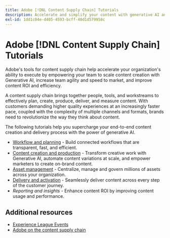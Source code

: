 ```yaml
---
title: Adobe [!DNL Content Supply Chain] Tutorials
description: Accelerate and simplify your content with generative AI and intelligent automation. Adobe's content supply chain is an an end-to-end solution that enables you to plan, create, deliver, and analyze your content.
exl-id: 1dd1c04e-d405-4593-bcff-40d1d579958c
---
```

# Adobe [!DNL Content Supply Chain] Tutorials

Adobe's tools for content supply chain help accelerate your organization's ability to execute by empowering your team to scale content creation with Generative AI, increase team agility and speed to market, and improve content ROI and efficiency.

A content supply chain brings together people, tools, and workstreams to effectively plan, create, produce, deliver, and measure content. With customers demanding higher quality experiences at an increasingly faster pace, coupled with the complexity of multiple channels and formats, brands need to revolutionize the way they think about content.

The following tutorials help you supercharge your end-to-end content creation and delivery process with the power of generative AI.

* [Workflow and planning](workflow-and-planning.md) - Build connected workflows that are transparent, fast, and efficient. 
* [Content creation and production](content-creation-and-production.md) - Transform creative work with Generative AI, automate content variations at scale, and empower marketers to create on-brand content. 
* [Asset management](asset-management.md) - Centralize, manage and govern millions of assets across your organization. 
* [Delivery and activation](delivery-and-activation.md) - Seamlessly deliver content across every step of the customer journey.  
* *Reporting and insights* - Enhance content ROI by improving content usage and performance.  

<!-- * [Reporting and insights](reporting-and-insights.md) - Enhance content ROI by improving content usage and performance. -->

## Additional resources

* [Experience League Events](https://experienceleague.adobe.com/events/)
* [Adobe on the content supply chain](https://business.adobe.com/resources/webinars/adobe-on-the-content-supply-chain.html)
